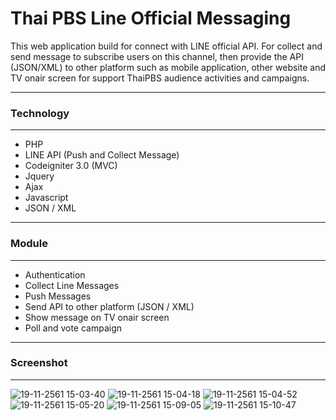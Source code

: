 # Thai PBS Line Official Messaging

This web application build for connect with LINE official API. For collect and send message to subscribe users on this channel, then provide
the API (JSON/XML) to other platform such as mobile application, other website and TV onair screen for support ThaiPBS audience activities and campaigns.

*******************
### Technology
*******************
- PHP
- LINE API (Push and Collect Message)
- Codeigniter 3.0 (MVC)
- Jquery
- Ajax
- Javascript
- JSON / XML

*******************
### Module
*******************
- Authentication
- Collect Line Messages
- Push Messages
- Send API to other platform (JSON / XML)
- Show message on TV onair screen 
- Poll and vote campaign

*******************
### Screenshot
******************* 
![19-11-2561 15-03-40](https://user-images.githubusercontent.com/35105143/48693888-60595f80-ec0d-11e8-843b-8e10d0cc272a.jpg)
![19-11-2561 15-04-18](https://user-images.githubusercontent.com/35105143/48693889-60595f80-ec0d-11e8-82b9-49132a406567.jpg)
![19-11-2561 15-04-52](https://user-images.githubusercontent.com/35105143/48693890-60f1f600-ec0d-11e8-8b96-f15e49ff74ad.jpg)
![19-11-2561 15-05-20](https://user-images.githubusercontent.com/35105143/48693891-60f1f600-ec0d-11e8-885c-91571a8aec51.jpg)
![19-11-2561 15-09-05](https://user-images.githubusercontent.com/35105143/48693892-60f1f600-ec0d-11e8-9791-e03d46a5dc07.jpg)
![19-11-2561 15-10-47](https://user-images.githubusercontent.com/35105143/48693893-618a8c80-ec0d-11e8-8974-b1cf2a0a9266.jpg)
